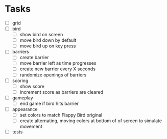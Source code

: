 # Tasks

- [ ] grid
- [ ] bird
  - [ ] show bird on screen
  - [ ] move bird down by default
  - [ ] move bird up on key press
- [ ] barriers
  - [ ] create barrier
  - [ ] move barrier left as time progresses
  - [ ] create new barrier every X seconds
  - [ ] randomize openings of barriers
- [ ] scoring
  - [ ] show score
  - [ ] increment score as barriers are cleared
- [ ] gameplay
  - [ ] end game if bird hits barrier
- [ ] appearance
  - [ ] set colors to match Flappy Bird original
  - [ ] create alternating, moving colors at bottom of of screen to simulate movement 
- [ ] tests
